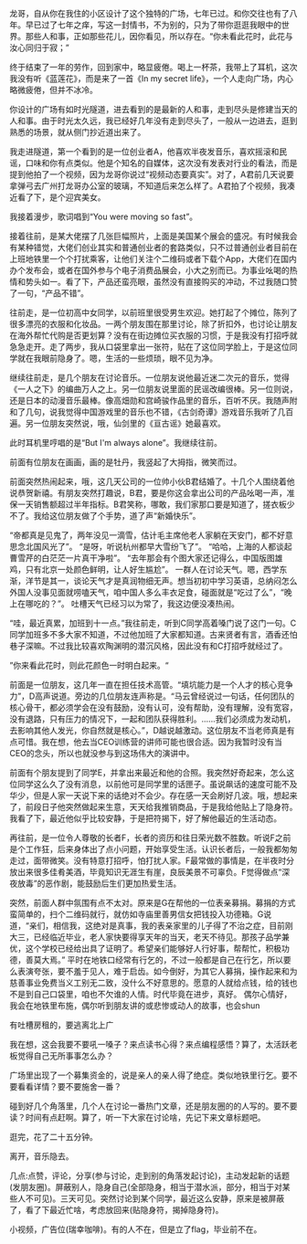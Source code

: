 龙哥，自从你在我住的小区设计了这个独特的广场，七年已过。和你交往也有了八年。早已过了七年之痒，写这一封情书，不为别的，只为了带你逛逛我眼中的世界。那些人和事，正如那些花儿，因你看见，所以存在。“你未看此花时，此花与汝心同归于寂；”

终于结束了一年的劳作，回到家中，略显疲倦。喝上一杯茶，我带上了耳机，这次我没有听《蓝莲花》，而是来了一首《In my secret life》，一个人走向广场，内心略微疲倦，但并不冰冷。

你设计的广场有如时光隧道，进去看到的是最新的人和事，走到尽头是修建当天的人和事。由于时光太久远，我已经好几年没有走到尽头了，一般从一边进去，逛到熟悉的场景，就从侧门抄近道出来了。

我走进隧道，第一个看到的是一位创业者A，他喜欢半夜发音乐，喜欢摇滚和民谣，口味和你有点类似。他是个知名的自媒体，这次没有发表对行业的看法，而是提到他拍了一个视频，因为龙哥你说过“视频动态要真实”。对了，A君前几天说要拿弹弓去广州打龙哥办公室的玻璃，不知道后来怎么样了。A君拍了个视频，我凑近看了下，是个迎宾美女。

我接着漫步，歌词唱到“You were moving so fast”。

接着往前，是某大佬摆了几张巨幅照片，上面是美国某个展会的盛况。有时候我会有某种错觉，大佬们创业其实和普通创业者的套路类似，只不过普通创业者目前在上班地铁里一个个打扰乘客，让他们关注个二维码或者下载个App，大佬们在国内办个发布会，或者在国外参与个电子消费品展会，小大之别而已。为事业吆喝的热情和势头如一。看了下，产品还蛮亮眼，虽然没有直接购买的冲动，不过我随口赞了一句，“产品不错”。

往前走，是一位初高中女同学，以前班里很受男生欢迎。她打起了个摊位，陈列了很多漂亮的衣服和化妆品。一两个朋友围在那里讨论，除了折扣外，也讨论让朋友在海外帮忙代购是否更划算？没有在街边摊位买衣服的习惯，于是我没有打招呼就急急走开。走了两步，我从口袋里拿出一张符，贴在了这位同学脸上，于是这位同学就在我眼前隐身了。嗯，生活的一些烦琐，眼不见为净。

继续往前走，是几个朋友在讨论音乐。一位朋友说他最近迷二次元的音乐，觉得《一人之下》的编曲万人之上。另一位朋友说里面的民谣改编很棒。另一位则说，还是日本的动漫音乐最棒。像高畑勋和宫崎骏作品里的音乐，百听不厌。我随声附和了几句，说我觉得中国游戏里的音乐也不错，《古剑奇谭》游戏音乐我听了几百遍。另一位朋友突然说，哦，仙剑里的《亘古谣》她最喜欢。

此时耳机里哼唱的是“But I'm always alone”。我继续往前。

前面有位朋友在画画，画的是牡丹，我竖起了大拇指，微笑而过。

前面突然热闹起来，哦，这几天公司的一位帅小伙B君结婚了。十几个人围绕着他说恭贺新禧。有朋友突然打趣说，B君，要是你这会拿出公司的产品吆喝一声，准保一天销售额超过半年指标。B君笑称，哪敢，我们家那口要是知道了，搓衣板少不了。我给这位朋友做了个手势，道了声“新婚快乐”。

“帝都真是见鬼了，两年没见一滴雪，估计毛主席他老人家躺在天安门，都不好意思念北国风光了”。
“是呀，听说杭州都早大雪纷飞了”。
“哈哈，上海的人都谈起曹雪芹的白茫茫一片真干净啦”。
“去年那会有个图大家还记得么，中国版图雄鸡，只有北京一处颜色鲜明，让人好生尴尬”。
一群人在讨论天气。嗯，西学东渐，洋节是其一，谈论天气才是真润物细无声。想当初初中学习英语，总纳闷怎么外国人没事见面就唠嗑天气，咱中国人多么丰衣足食，碰面就是“吃过了么”，“晚上在哪吃的？”。
吐槽天气已经习以为常了，我这边便没凑热闹。

“哇，最近真累，加班到十一点。”我往前走，听到C同学高着嗓门说了这门一句。C同学加班多不多大家不知道，不过他加班了大家都知道。古来贤者有言，酒香还怕巷子深嘛。不过我比较喜欢陶渊明的潜沉风格，因此没有和C打招呼就经过了。

”你来看此花时，则此花颜色一时明白起来。“

前面是一位朋友，这几年一直在担任技术高管。“填坑能力是一个人才的核心竞争力”，D高声说道。旁边的几位朋友连声称是。“马云曾经说过一句话，任何团队的核心骨干，都必须学会在没有鼓励，没有认可，没有帮助，没有理解，没有宽容，没有退路，只有压力的情况下，一起和团队获得胜利。......我们必须成为发动机，去影响其他人发光，你自然就是核心。”，D越说越激动。这位朋友不当老师真是有点可惜。我在想，他去当CEO训练营的讲师可能也很合适。因为我暂时没有当CEO的念头，所以也就没参与到这场伟大的演讲中。

前面有个朋友提到了同学E，并拿出来最近和他的合照。我突然好奇起来，怎么这位同学这么久了没有消息，以前他可是同学里的话匣子。虽说飙话的速度可能不及华少，但是人家一天说下来的话绝对不会少。存在感一天会刷好几波。哦，想起来了，前段日子他突然做起来生意，天天给我推销商品，于是我给他贴上了隐身符。我看了下，最近他似乎比较安静，于是把符揭下，好了解他最近的生活动态。

再往前，是一位令人尊敬的长者F，长者的资历和往日荣光数不胜数。听说F之前是个工作狂，后来身体出了点小问题，开始享受生活。认识长者后，一般我都匆匆走过，面带微笑。没有特意打招呼，怕打扰人家。F最常做的事情是，在半夜时分放出来很多佳肴美酒，毕竟知识无涯生有崖，良辰美景不可辜负。F觉得做点“深夜放毒”的恶作剧，能鼓励后生们更加热爱生活。

突然，前面人群中氛围有点不太对。原来是G在帮他的一位表亲募捐。募捐的方式蛮简单的，扫个二维码就行，就仿如寺庙里善男信女把钱投入功德箱。G说道，“亲们，相信我，这绝对是真事，我的表亲家里的儿子得了不治之症，目前刚大三，已经临近毕业，老人家快要得享天年的当天，老天不待见。那孩子品学兼优，这个学校已经给出具了证明了。希望亲们能够好人行好事，帮帮忙，积极功德，善莫大焉。”
平时在地铁口经常有行乞的，不过一般都是自己在行乞，所以要么表演夸张，要不羞于见人，难于启齿。如今倒好，为其它人募捐，操作起来和为慈善事业免费当义工别无二致，没什么不好意思的。愿意的人就给点钱，给的钱也不是到自己口袋里，咱也不欠谁的人情。时代毕竟在进步，真好。
偶尔心情好，我会在地铁里布施，偶尔听到朋友讲的或悲惨或动人的故事，也会shun

有吐槽房租的，要逃离北上广

我在想，这会我要不要吼一嗓子？来点读书心得？来点编程感悟？算了，太活跃老板觉得自己无所事事怎么办？

广场里出现了一个募集资金的，说是亲人的亲人得了绝症。类似地铁里行乞。要不要看看详情？要不要施舍一番？

碰到好几个角落里，几个人在讨论一番热门文章，还是朋友圈的的人写的。要不要读？时间有点赶啊。算了，听一下大家在讨论啥，先记下来文章标题吧。

逛完，花了二十五分钟。

离开，音乐隐去。

几点:点赞，评论，分享(参与讨论，走到别的角落发起讨论)，主动发起新的话题(发朋友圈)。屏蔽别人，隐身自己(全部隐身，相当于潜水派，部分，相当于对某些人不可见)。三天可见。突然讨论到某个同学，最近这么安静，原来是被屏蔽了，看了下最近忙啥，考虑放回来(贴隐身符，揭掉隐身符)。

小视频，广告位(瑞幸咖啡)。有的人不在，但是立了flag，毕业前不在。
<!--stackedit_data:
eyJoaXN0b3J5IjpbLTQxNTYyMjUxNywtMjAyMjQxMTM4MSw3MT
g0MDQ4NDNdfQ==
-->